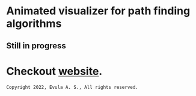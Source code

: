 # Animated visualizer for path finding algorithms
## Still in progress 

# Checkout [website](https://bootyass.github.io/Pather/).

```
Copyright 2022, Evula A. S., All rights reserved.
```
